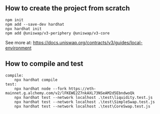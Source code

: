 ## How to create the project from scratch

```
npm init
npm add --save-dev hardhat
npx hardhat init
npm add @uniswap/v3-periphery @uniswap/v3-core
```

See more at: https://docs.uniswap.org/contracts/v3/guides/local-environment

## How to compile and test

```
compile:
    npx hardhat compile
test:
    npx hardhat node --fork https://eth-mainnet.g.alchemy.com/v2/lFKEWE2Z7nkAXL73NSeAM2d5EbndwoQk
    npx hardhat test --network localhost .\test\liquidity.test.js
    npx hardhat test --network localhost .\test\SimpleSwap.test.js
    npx hardhat test --network localhost .\test\CoreSwap.test.js
```
